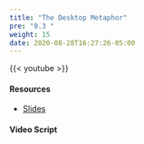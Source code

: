 ```yaml
---
title: "The Desktop Metaphor"
pre: "9.3 "
weight: 15
date: 2020-08-28T16:27:26-05:00
---
```


{{< youtube  >}}

<!-- CIS 115: https://youtu.be/ -->

#### Resources
* [Slides](/1-cc110/09-hci/slides/9-Human_Computer_Interaction.pdf)

#### Video Script

